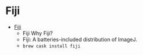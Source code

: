 # Fiji
- [Fiji](https://fiji.sc/)
  -  Fiji Why Fiji?
  - Fiji: A batteries-included distribution of ImageJ.
  - `brew cask install fiji`

